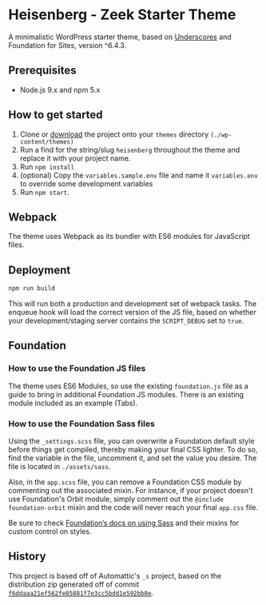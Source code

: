 # Heisenberg - Zeek Starter Theme

A minimalistic WordPress starter theme, based on <a href="http://underscores.me/">Underscores</a> and Foundation for Sites, version ^6.4.3.

## Prerequisites
* Node.js 9.x and npm 5.x

## How to get started
1. Clone or [download](https://github.com/ZeekInteractive/heisenberg/archive/master.zip "Download the Heisenberg Zip") the project onto your `themes` directory `(./wp-content/themes)`
2. Run a find for the string/slug `heisenberg` throughout the theme and replace it with your project name.
3. Run `npm install`
4. (optional) Copy the `variables.sample.env` file and name it `variables.env` to override some development variables 
5. Run `npm start`.

## Webpack
The theme uses Webpack as its bundler with ES6 modules for JavaScript files.

## Deployment
```bash
npm run build
```
This will run both a production and development set of webpack tasks. The enqueue hook will load the correct version of the JS file, based on whether your development/staging server contains the `SCRIPT_DEBUG` set to `true`.

## Foundation

### How to use the Foundation JS files
The theme uses ES6 Modules, so use the existing `foundation.js` file as a guide to bring in additional Foundation JS modules. There is an existing module included as an example (Tabs).

### How to use the Foundation Sass files
Using the `_settings.scss` file, you can overwrite a Foundation default style before things get compiled, thereby making your final CSS lighter.  To do so, find the variable in the file, uncomment it, and set the value you desire.  The file is located in `./assets/sass`.

Also, in the `app.scss` file, you can remove a Foundation CSS module by commenting out the associated mixin. For instance, if your project doesn't use Foundation's Orbit module, simply comment out the `@include foundation-orbit` mixin and the code will never reach your final `app.css` file.

Be sure to check <a href="http://foundation.zurb.com/sites/docs/sass.html" title="Zurb Foundation documentation on using Sass">Foundation’s docs on using Sass</a> and their mixins for custom control on styles.

## History

This project is based off of Automattic's `_s` project, based on the distribution zip
generated off of commit [`f6ddaaa21ef562fe85881f7e3cc5bdd1e592bb0e`](https://github.com/Automattic/_s/tree/f6ddaaa21ef562fe85881f7e3cc5bdd1e592bb0e).

